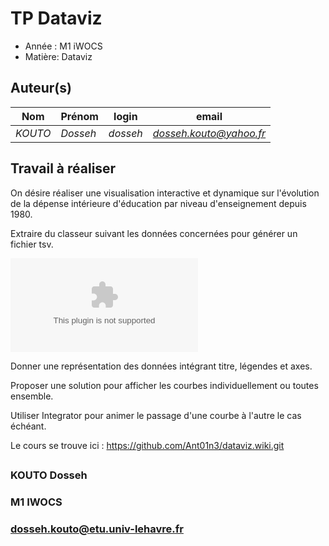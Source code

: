 
# TP Dataviz

- Année : M1 iWOCS
- Matière: Dataviz

## Auteur(s)

|Nom|Prénom|login|email|
|--|--|--|--|
| *KOUTO* | *Dosseh* | *dosseh* | *dosseh.kouto@yahoo.fr* |


## Travail à réaliser

On désire réaliser une visualisation interactive et dynamique sur l'évolution de la dépense intérieure d'éducation par niveau d'enseignement depuis 1980.

Extraire du classeur suivant les données concernées pour générer un fichier tsv.

![Évolution Dépense Intérieure Éducation](data/DIE.xls)

Donner une représentation des données intégrant titre, légendes et axes.

Proposer une solution pour afficher les courbes individuellement ou toutes ensemble.

Utiliser Integrator pour animer le passage d'une courbe à l'autre le cas échéant.

Le cours se trouve ici : https://github.com/Ant01n3/dataviz.wiki.git



## 
### KOUTO Dosseh
### M1 IWOCS
### dosseh.kouto@etu.univ-lehavre.fr

